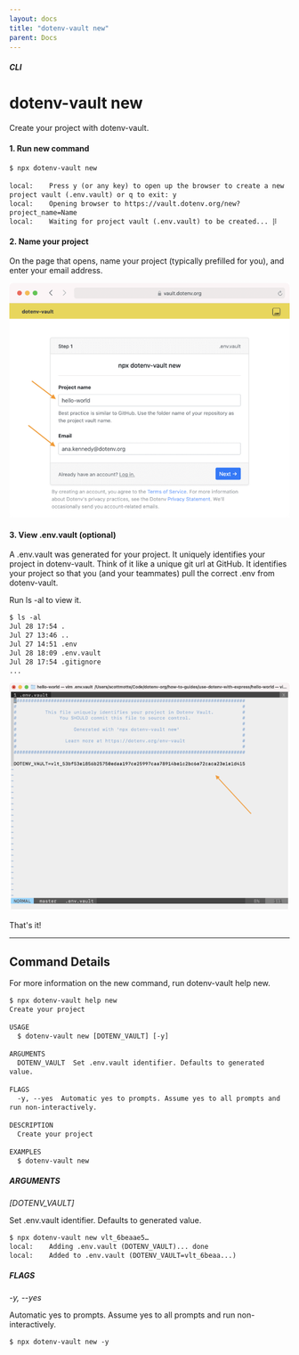 ```yaml
---
layout: docs
title: "dotenv-vault new"
parent: Docs
---
```


##### CLI

# dotenv-vault new

Create your project with dotenv-vault.

#### 1. Run new command

```
$ npx dotenv-vault new

local:    Press y (or any key) to open up the browser to create a new project vault (.env.vault) or q to exit: y
local:    Opening browser to https://vault.dotenv.org/new?project_name=Name
local:    Waiting for project vault (.env.vault) to be created... ⡿
```

#### 2. Name your project

On the page that opens, name your project (typically prefilled for you), and enter your email address.

![](/assets-www/img/cloudinary/Screen_Shot_2022-07-28_at_5.55.15_PM_jnnhto.png)

#### 3. View .env.vault (optional)

A .env.vault was generated for your project. It uniquely identifies your project in dotenv-vault. Think of it like a unique git url at GitHub. It identifies your project so that you (and your teammates) pull the correct .env from dotenv-vault.

Run ls -al to view it.

```
$ ls -al
Jul 28 17:54 .
Jul 27 13:46 ..
Jul 27 14:51 .env
Jul 28 18:09 .env.vault
Jul 28 17:54 .gitignore
...
```
![](/assets-www/img/cloudinary/Screen_Shot_2022-07-28_at_6.46.24_PM_s5qd3s.png)

That's it!

---

## Command Details

For more information on the new command, run dotenv-vault help new.

```
$ npx dotenv-vault help new
Create your project

USAGE
  $ dotenv-vault new [DOTENV_VAULT] [-y]

ARGUMENTS
  DOTENV_VAULT  Set .env.vault identifier. Defaults to generated value.

FLAGS
  -y, --yes  Automatic yes to prompts. Assume yes to all prompts and run non-interactively.

DESCRIPTION
  Create your project

EXAMPLES
  $ dotenv-vault new
```

##### ARGUMENTS

*[DOTENV_VAULT]*

Set .env.vault identifier. Defaults to generated value.

```
$ npx dotenv-vault new vlt_6beaae5…
local:    Adding .env.vault (DOTENV_VAULT)... done
local:    Added to .env.vault (DOTENV_VAULT=vlt_6beaa...)
```

##### FLAGS

*-y, --yes*

Automatic yes to prompts. Assume yes to all prompts and run non-interactively.

```
$ npx dotenv-vault new -y
```
